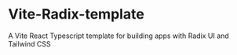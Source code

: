 # Vite-Radix-template
A Vite React Typescript template for building apps with Radix UI and Tailwind CSS
